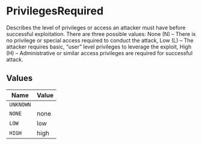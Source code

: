 # PrivilegesRequired

Describes the level of privileges or access an attacker must have before successful exploitation. There are three possible values: None (N) – There is no privilege or special access required to conduct the attack, Low (L) – The attacker requires basic, “user” level privileges to leverage the exploit, High (H) – Administrative or similar access privileges are required for successful attack.


## Values

| Name      | Value     |
| --------- | --------- |
| `UNKNOWN` |           |
| `NONE`    | none      |
| `LOW`     | low       |
| `HIGH`    | high      |